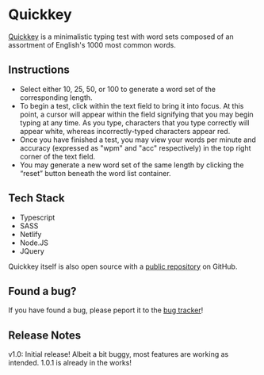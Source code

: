 # Quickkey


[Quickkey](https://quickkey.datsko.dev/) is a minimalistic typing test with word sets composed of an assortment of English's 1000 most common words.


## Instructions

- Select either 10, 25, 50, or 100 to generate a word set of the corresponding length.
- To begin a test, click within the text field to bring it into focus. At this point, a cursor will appear within the field signifying that you may begin typing at any time. As you type, characters that you type correctly will appear white, whereas incorrectly-typed characters appear red. 
- Once you have finished a test, you may view your words per minute and accuracy (expressed as "wpm" and "acc" respectively) in the top right corner of the text field. 
- You may generate a new word set of the same length by clicking the “reset” button beneath the word list container.


## Tech Stack

- Typescript
- SASS
- Netlify
- Node.JS
- JQuery

Quickkey itself is also open source with a [public repository](https://github.com/bendatsko/Quickkey)
 on GitHub.

## Found a bug?

If you have found a bug, please peport it to the [bug tracker](https://github.com/bendatsko/Quickkey/issues)!


## Release Notes

v1.0: Initial release! Albeit a bit buggy, most features are working as intended. 1.0.1 is already in the works!


